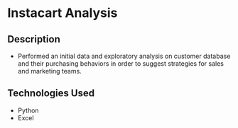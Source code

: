# Instacart Analysis

## Description
- Performed an initial data and exploratory analysis on customer database and their purchasing behaviors in order to suggest strategies for sales and marketing teams. 

## Technologies Used
- Python
- Excel
